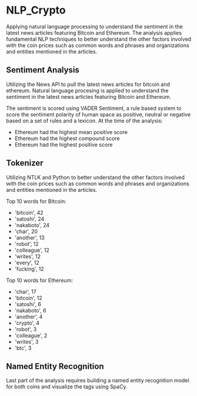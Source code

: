 # NLP_Crypto

Applying natural language processing to understand the sentiment in the latest news articles featuring Bitcoin and Ethereum. The analysis applies fundamental NLP techniques to better understand the other factors involved with the coin prices such as common words and phrases and organizations and entities mentioned in the articles.

## Sentiment Analysis

Utilizing the News API to pull the latest news articles for bitcoin and ethereum. Natural language procesing is applied to understand the sentiment in the latest news articles featuring Bitcoin and Ethereum. 

The sentiment is scored using VADER Sentiment, a rule based system to score the sentiment polarity of human space as positive, neutral or negative based on a set of rules and a lexicon. At the time of the analysis:

- Ethereum had the highest mean positive score
- Ethereum had the highest compound score
- Ethereum had the highest positive score 

## Tokenizer

Utilizing NTLK and Python to better understand the other factors involved with the coin prices such as common words and phrases and organizations and entities mentioned in the articles.

Top 10 words for Bitcoin:
- 'bitcoin', 42
- 'satoshi', 24
- 'nakaboto', 24
- 'char', 20
- 'another', 13
- 'robot', 12
- 'colleague', 12
- 'writes', 12
- 'every', 12
- 'fucking', 12
 
 
Top 10 words for Ethereum:
- 'char', 17
- 'bitcoin', 12
- 'satoshi', 6
- 'nakaboto', 6
- 'another', 4
- 'crypto', 4
- 'robot', 3
- 'colleague', 2
- 'writes', 3
- 'btc', 3
 
 ## Named Entity Recognition
 Last part of the analysis requires building a named entity recognition model for both coins and visualize the tags using SpaCy.
